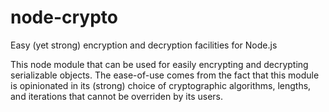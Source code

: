 # node-crypto
Easy (yet strong) encryption and decryption facilities for Node.js

This node module that can be used for easily encrypting and decrypting serializable objects. The ease-of-use comes from the fact that this module is opinionated in its (strong) choice of cryptographic algorithms, lengths, and iterations that cannot be overriden by its users.
